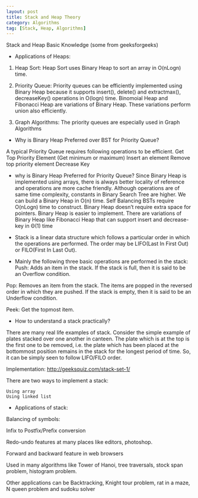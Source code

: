 ```yaml
---
layout: post
title: Stack and Heap Theory
category: Algorithms
tag: [Stack, Heap, Algorithms]
---
```


Stack and Heap Basic Knowledge (some from geeksforgeeks)

* Applications of Heaps:

1) Heap Sort: Heap Sort uses Binary Heap to sort an array in O(nLogn) time.

2) Priority Queue: Priority queues can be efficiently implemented using Binary Heap because it supports insert(), delete() and extractmax(), decreaseKey() operations in O(logn) time. Binomoial Heap and Fibonacci Heap are variations of Binary Heap. These variations perform union also efficiently.

3) Graph Algorithms: The priority queues are especially used in Graph Algorithms 

* Why is Binary Heap Preferred over BST for Priority Queue?

A typical Priority Queue requires following operations to be efficient.
	Get Top Priority Element (Get minimum or maximum)
	Insert an element
	Remove top priority element
	Decrease Key

* why is Binary Heap Preferred for Priority Queue?
	Since Binary Heap is implemented using arrays, there is always better locality of reference and operations are more cache friendly.
	Although operations are of same time complexity, constants in Binary Search Tree are higher.
	We can build a Binary Heap in O(n) time. Self Balancing BSTs require O(nLogn) time to construct.
	Binary Heap doesn’t require extra space for pointers.
	Binary Heap is easier to implement.
	There are variations of Binary Heap like Fibonacci Heap that can support insert and decrease-key in Θ(1) time

* Stack is a linear data structure which follows a particular order in which the operations are performed. The order may be LIFO(Last In First Out) or FILO(First In Last Out).

* Mainly the following three basic operations are performed in the stack:
Push: Adds an item in the stack. If the stack is full, then it is said to be an Overflow condition.

Pop: Removes an item from the stack. The items are popped in the reversed order in which they are pushed. If the stack is empty, then it is said to be an Underflow condition.

Peek: Get the topmost item.

* How to understand a stack practically?

There are many real life examples of stack. Consider the simple example of plates stacked over one another in canteen. The plate which is at the top is the first one to be removed, i.e. the plate which has been placed at the bottommost position remains in the stack for the longest period of time. So, it can be simply seen to follow LIFO/FILO order.

Implementation: http://geeksquiz.com/stack-set-1/

There are two ways to implement a stack:
	
	Using array
	Using linked list

* Applications of stack:

Balancing of symbols:

Infix to Postfix/Prefix conversion

Redo-undo features at many places like editors, photoshop.

Forward and backward feature in web browsers

Used in many algorithms like Tower of Hanoi, tree traversals, stock span problem, histogram problem.

Other applications can be Backtracking, Knight tour problem, rat in a maze, N queen problem and sudoku solver
